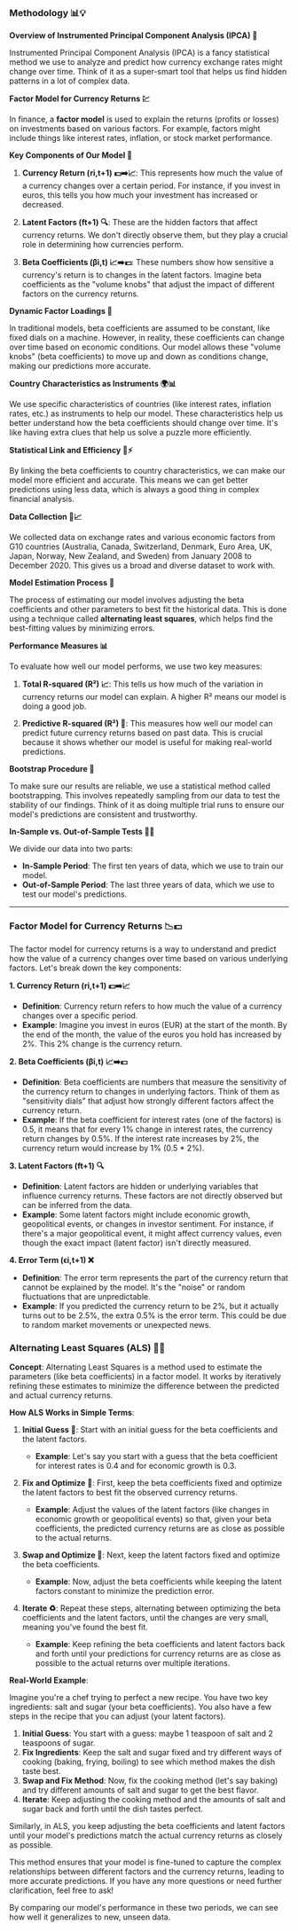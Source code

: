 ### Methodology 📊💡

**Overview of Instrumented Principal Component Analysis (IPCA) 🧩**

Instrumented Principal Component Analysis (IPCA) is a fancy statistical method we use to analyze and predict how currency exchange rates might change over time. Think of it as a super-smart tool that helps us find hidden patterns in a lot of complex data.

**Factor Model for Currency Returns 💹**

In finance, a **factor model** is used to explain the returns (profits or losses) on investments based on various factors. For example, factors might include things like interest rates, inflation, or stock market performance. 

**Key Components of Our Model 🔑**

1. **Currency Return (ri,t+1) 💵➡️📈**: This represents how much the value of a currency changes over a certain period. For instance, if you invest in euros, this tells you how much your investment has increased or decreased.

2. **Latent Factors (ft+1) 🔍**: These are the hidden factors that affect currency returns. We don't directly observe them, but they play a crucial role in determining how currencies perform.

3. **Beta Coefficients (βi,t) 📈➡️💵**: These numbers show how sensitive a currency's return is to changes in the latent factors. Imagine beta coefficients as the "volume knobs" that adjust the impact of different factors on the currency returns.

**Dynamic Factor Loadings 🔄**

In traditional models, beta coefficients are assumed to be constant, like fixed dials on a machine. However, in reality, these coefficients can change over time based on economic conditions. Our model allows these "volume knobs" (beta coefficients) to move up and down as conditions change, making our predictions more accurate.

**Country Characteristics as Instruments 🌍📊**

We use specific characteristics of countries (like interest rates, inflation rates, etc.) as instruments to help our model. These characteristics help us better understand how the beta coefficients should change over time. It's like having extra clues that help us solve a puzzle more efficiently.

**Statistical Link and Efficiency 🔗⚡**

By linking the beta coefficients to country characteristics, we can make our model more efficient and accurate. This means we can get better predictions using less data, which is always a good thing in complex financial analysis.

**Data Collection 📅📈**

We collected data on exchange rates and various economic factors from G10 countries (Australia, Canada, Switzerland, Denmark, Euro Area, UK, Japan, Norway, New Zealand, and Sweden) from January 2008 to December 2020. This gives us a broad and diverse dataset to work with.

**Model Estimation Process 📏**

The process of estimating our model involves adjusting the beta coefficients and other parameters to best fit the historical data. This is done using a technique called **alternating least squares**, which helps find the best-fitting values by minimizing errors.

**Performance Measures 📊**

To evaluate how well our model performs, we use two key measures:

1. **Total R-squared (R²) 📈**: This tells us how much of the variation in currency returns our model can explain. A higher R² means our model is doing a good job.
   
2. **Predictive R-squared (R²) 🔮**: This measures how well our model can predict future currency returns based on past data. This is crucial because it shows whether our model is useful for making real-world predictions.

**Bootstrap Procedure 🥾**

To make sure our results are reliable, we use a statistical method called bootstrapping. This involves repeatedly sampling from our data to test the stability of our findings. Think of it as doing multiple trial runs to ensure our model's predictions are consistent and trustworthy.

**In-Sample vs. Out-of-Sample Tests 🔄🔬**

We divide our data into two parts: 
- **In-Sample Period**: The first ten years of data, which we use to train our model.
- **Out-of-Sample Period**: The last three years of data, which we use to test our model's predictions.

---

### Factor Model for Currency Returns 📉💵

The factor model for currency returns is a way to understand and predict how the value of a currency changes over time based on various underlying factors. Let's break down the key components:

**1. Currency Return (ri,t+1) 💵➡️📈**
- **Definition**: Currency return refers to how much the value of a currency changes over a specific period.
- **Example**: Imagine you invest in euros (EUR) at the start of the month. By the end of the month, the value of the euros you hold has increased by 2%. This 2% change is the currency return.

**2. Beta Coefficients (βi,t) 📈➡️💵**
- **Definition**: Beta coefficients are numbers that measure the sensitivity of the currency return to changes in underlying factors. Think of them as "sensitivity dials" that adjust how strongly different factors affect the currency return.
- **Example**: If the beta coefficient for interest rates (one of the factors) is 0.5, it means that for every 1% change in interest rates, the currency return changes by 0.5%. If the interest rate increases by 2%, the currency return would increase by 1% (0.5 * 2%).

**3. Latent Factors (ft+1) 🔍**
- **Definition**: Latent factors are hidden or underlying variables that influence currency returns. These factors are not directly observed but can be inferred from the data.
- **Example**: Some latent factors might include economic growth, geopolitical events, or changes in investor sentiment. For instance, if there's a major geopolitical event, it might affect currency values, even though the exact impact (latent factor) isn't directly measured.

**4. Error Term (ϵi,t+1) ❌**
- **Definition**: The error term represents the part of the currency return that cannot be explained by the model. It's the "noise" or random fluctuations that are unpredictable.
- **Example**: If you predicted the currency return to be 2%, but it actually turns out to be 2.5%, the extra 0.5% is the error term. This could be due to random market movements or unexpected news.

### Alternating Least Squares (ALS) 🧮🔄

**Concept**:
Alternating Least Squares is a method used to estimate the parameters (like beta coefficients) in a factor model. It works by iteratively refining these estimates to minimize the difference between the predicted and actual currency returns.

**How ALS Works in Simple Terms**:

1. **Initial Guess 🎯**: Start with an initial guess for the beta coefficients and the latent factors.
   - **Example**: Let's say you start with a guess that the beta coefficient for interest rates is 0.4 and for economic growth is 0.3.

2. **Fix and Optimize 🔧**: First, keep the beta coefficients fixed and optimize the latent factors to best fit the observed currency returns.
   - **Example**: Adjust the values of the latent factors (like changes in economic growth or geopolitical events) so that, given your beta coefficients, the predicted currency returns are as close as possible to the actual returns.

3. **Swap and Optimize 🔄**: Next, keep the latent factors fixed and optimize the beta coefficients.
   - **Example**: Now, adjust the beta coefficients while keeping the latent factors constant to minimize the prediction error.

4. **Iterate ♻️**: Repeat these steps, alternating between optimizing the beta coefficients and the latent factors, until the changes are very small, meaning you've found the best fit.
   - **Example**: Keep refining the beta coefficients and latent factors back and forth until your predictions for currency returns are as close as possible to the actual returns over multiple iterations.

**Real-World Example**:

Imagine you're a chef trying to perfect a new recipe. You have two key ingredients: salt and sugar (your beta coefficients). You also have a few steps in the recipe that you can adjust (your latent factors). 

1. **Initial Guess**: You start with a guess: maybe 1 teaspoon of salt and 2 teaspoons of sugar.
2. **Fix Ingredients**: Keep the salt and sugar fixed and try different ways of cooking (baking, frying, boiling) to see which method makes the dish taste best.
3. **Swap and Fix Method**: Now, fix the cooking method (let's say baking) and try different amounts of salt and sugar to get the best flavor.
4. **Iterate**: Keep adjusting the cooking method and the amounts of salt and sugar back and forth until the dish tastes perfect.

Similarly, in ALS, you keep adjusting the beta coefficients and latent factors until your model's predictions match the actual currency returns as closely as possible.

This method ensures that your model is fine-tuned to capture the complex relationships between different factors and the currency returns, leading to more accurate predictions. If you have any more questions or need further clarification, feel free to ask!

By comparing our model's performance in these two periods, we can see how well it generalizes to new, unseen data.
